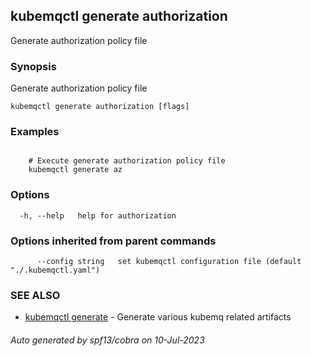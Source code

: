 ## kubemqctl generate authorization

Generate authorization policy file

### Synopsis

Generate authorization policy file

```
kubemqctl generate authorization [flags]
```

### Examples

```

	# Execute generate authorization policy file
 	kubemqctl generate az

```

### Options

```
  -h, --help   help for authorization
```

### Options inherited from parent commands

```
      --config string   set kubemqctl configuration file (default "./.kubemqctl.yaml")
```

### SEE ALSO

* [kubemqctl generate](kubemqctl_generate.md)	 - Generate various kubemq related artifacts

###### Auto generated by spf13/cobra on 10-Jul-2023
